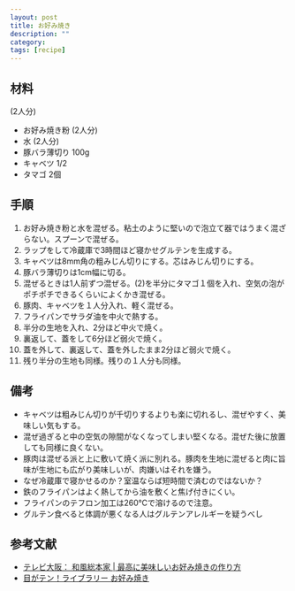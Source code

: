```yaml
---
layout: post
title: お好み焼き
description: ""
category: 
tags: [recipe]
---
```


## 材料

(2人分)

* お好み焼き粉 (2人分)
* 水 (2人分)
* 豚バラ薄切り 100g
* キャベツ 1/2
* タマゴ 2個

## 手順

1. お好み焼き粉と水を混ぜる。粘土のように堅いので泡立て器ではうまく混ざらない。スプーンで混ぜる。
2. ラップをして冷蔵庫で3時間ほど寝かせグルテンを生成する。
3. キャベツは8mm角の粗みじん切りにする。芯はみじん切りにする。
4. 豚バラ薄切りは1cm幅に切る。
5. 混ぜるときは1人前ずつ混ぜる。(2)を半分にタマゴ１個を入れ、空気の泡がポチポチできるくらいによくかき混ぜる。
6. 豚肉、キャベツを１人分入れ、軽く混ぜる。
7. フライパンでサラダ油を中火で熱する。
8. 半分の生地を入れ、2分ほど中火で焼く。
9. 裏返して、蓋をして6分ほど弱火で焼く。
0. 蓋を外して、裏返して、蓋を外したまま2分ほど弱火で焼く。
1. 残り半分の生地も同様。残りの１人分も同様。

## 備考

* キャベツは粗みじん切りが千切りするよりも楽に切れるし、混ぜやすく、美味しい気もする。
* 混ぜ過ぎると中の空気の隙間がなくなってしまい堅くなる。混ぜた後に放置しても同様に良くない。
* 豚肉は混ぜる派と上に敷いて焼く派に別れる。豚肉を生地に混ぜると肉に旨味が生地にも広がり美味しいが、肉嫌いはそれを嫌う。
* なぜ冷蔵庫で寝かせるのか？室温ならば短時間で済むのではないか？
* 鉄のフライパンはよく熱してから油を敷くと焦げ付きにくい。
* フライパンのテフロン加工は260℃で溶けるので注意。
* グルテン食べると体調が悪くなる人はグルテンアレルギーを疑うべし

## 参考文献 

* [テレビ大阪： 和風総本家 | 最高に美味しいお好み焼きの作り方](http://www.tv-osaka.co.jp/wafu/recipe/090817okonomi.html)
* [目がテン！ライブラリー お好み焼き](http://www.ntv.co.jp/megaten/library/date/14/02/0216.html)
